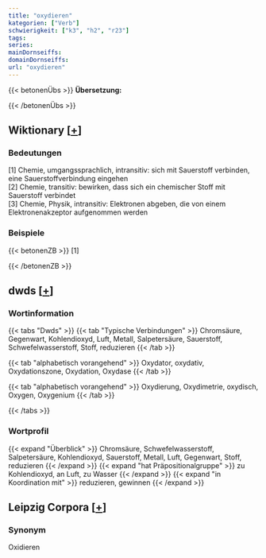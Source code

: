 ```yaml
---
title: "oxydieren"
kategorien: ["Verb"]
schwierigkeit: ["k3", "h2", "r23"]
tags:
series:
mainDornseiffs:
domainDornseiffs:
url: "oxydieren"
---
```


{{< betonenÜbs >}}
**Übersetzung:**  
  
{{< /betonenÜbs >}}

## Wiktionary [[+](https://de.wiktionary.org/wiki/oxydieren)]

### Bedeutungen
[1] Chemie, umgangssprachlich, intransitiv: sich mit Sauerstoff verbinden, eine Sauerstoffverbindung eingehen  
[2] Chemie, transitiv: bewirken, dass sich ein chemischer Stoff mit Sauerstoff verbindet  
[3] Chemie, Physik, intransitiv: Elektronen abgeben, die von einem Elektronenakzeptor aufgenommen werden  

### Beispiele
{{< betonenZB >}}
[1]  

{{< /betonenZB >}}


## dwds [[+](https://www.dwds.de/wb/oxydieren)]

### Wortinformation
{{< tabs "Dwds" >}}
{{< tab "Typische Verbindungen" >}}
Chromsäure, Gegenwart, Kohlendioxyd, Luft, Metall, Salpetersäure, Sauerstoff, Schwefelwasserstoff, Stoff, reduzieren
{{< /tab >}}

{{< tab "alphabetisch vorangehend" >}}
Oxydator, oxydativ, Oxydationszone, Oxydation, Oxydase
{{< /tab >}}

{{< tab "alphabetisch vorangehend" >}}
Oxydierung, Oxydimetrie, oxydisch, Oxygen, Oxygenium
{{< /tab >}}

{{< /tabs >}}

### Wortprofil
{{< expand "Überblick" >}} Chromsäure, Schwefelwasserstoff, Salpetersäure, Kohlendioxyd, Sauerstoff, Metall, Luft, Gegenwart, Stoff, reduzieren {{< /expand >}}
{{< expand "hat Präpositionalgruppe" >}} zu Kohlendioxyd, an Luft, zu Wasser {{< /expand >}}
{{< expand "in Koordination mit" >}} reduzieren, gewinnen {{< /expand >}}

## Leipzig Corpora [[+](https://corpora.uni-leipzig.de/en/res?word=oxydieren&corpusId=deu_newscrawl-public_2018)]


### Synonym
Oxidieren

